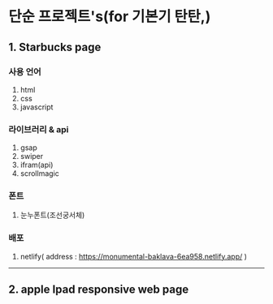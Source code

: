# 단순 프로젝트's(for 기본기 탄탄,)

## 1. Starbucks page

### 사용 언어
1. html
2. css
3. javascript
### 라이브러리 & api
1. gsap
2. swiper
3. ifram(api)
4. scrollmagic
### 폰트
1. 눈누폰트(조선궁서체)
### 배포
1. netlify( address : https://monumental-baklava-6ea958.netlify.app/ )

---       

## 2. apple Ipad responsive web page
